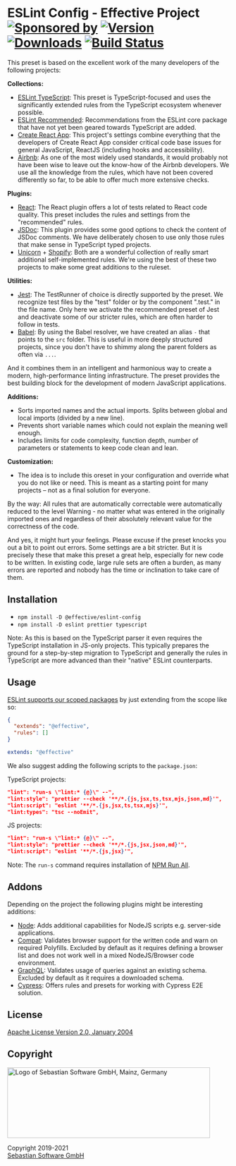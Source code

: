 # ESLint Config - Effective Project<br/>[![Sponsored by][sponsor-img]][sponsor] [![Version][npm-version-img]][npm] [![Downloads][npm-downloads-img]][npm] [![Build Status][github-img]][github]

[sponsor]: https://www.sebastian-software.de
[npm]: https://www.npmjs.com/package/@effective/eslint-config
[sponsor-img]: https://badgen.net/badge/Sponsored%20by/Sebastian%20Software/692446
[npm-downloads-img]: https://badgen.net/npm/dm/@effective/eslint-config
[npm-version-img]: https://badgen.net/npm/v/@effective/eslint-config
[github]: https://github.com/sebastian-software/effective-eslint-config/actions
[github-img]: https://badgen.net/github/status/sebastian-software/effective-eslint-config?label=tests&icon=github

This preset is based on the excellent work of the many developers of the following projects:

**Collections:**

- [ESLint TypeScript](https://github.com/typescript-eslint/typescript-eslint): This preset is TypeScript-focused and uses the significantly extended rules from the TypeScript ecosystem whenever possible.
- [ESLint Recommended](https://eslint.org/docs/rules/): Recommendations from the ESLint core package that have not yet been geared towards TypeScript are added.
- [Create React App](https://github.com/facebook/create-react-app/tree/master/packages/eslint-config-react-app): This project's settings combine everything that the developers of Create React App consider critical code base issues for general JavaScript, ReactJS (including hooks and accessibility).
- [Airbnb](https://github.com/airbnb/javascript): As one of the most widely used standards, it would probably not have been wise to leave out the know-how of the Airbnb developers. We use all the knowledge from the rules, which have not been covered differently so far, to be able to offer much more extensive checks.

**Plugins:**

- [React](https://github.com/yannickcr/eslint-plugin-react): The React plugin offers a lot of tests related to React code quality. This preset includes the rules and settings from the "recommended" rules.
- [JSDoc](https://github.com/gajus/eslint-plugin-jsdoc): This plugin provides some good options to check the content of JSDoc comments. We have deliberately chosen to use only those rules that make sense in TypeScript typed projects.
- [Unicorn](https://github.com/sindresorhus/eslint-plugin-unicorn) + [Shopify](https://github.com/sebastian-software/eslint-plugin-shopify-lean): Both are a wonderful collection of really smart additional self-implemented rules. We're using the best of these two projects to make some great additions to the ruleset.

**Utilities:**

- [Jest](https://github.com/jest-community/eslint-plugin-jest): The TestRunner of choice is directly supported by the preset. We recognize test files by the "test" folder or by the component ".test." in the file name. Only here we activate the recommended preset of Jest and deactivate some of our stricter rules, which are often harder to follow in tests.
- [Babel](https://github.com/tleunen/eslint-import-resolver-babel-module): By using the Babel resolver, we have created an alias `-` that points to the `src` folder. This is useful in more deeply structured projects, since you don't have to shimmy along the parent folders as often via `...`.

And it combines them in an intelligent and harmonious way to create a modern, high-performance linting infrastructure. The preset provides the best building block for the development of modern JavaScript applications.

**Additions:**

- Sorts imported names and the actual imports. Splits between global and local imports (divided by a new line).
- Prevents short variable names which could not explain the meaning well enough.
- Includes limits for code complexity, function depth, number of parameters or statements to keep code clean and lean.

**Customization:**

- The idea is to include this oreset in your configuration and override what you do not like or need. This is meant as a starting point for many projects – not as a final solution for everyone.

By the way: All rules that are automatically correctable were automatically reduced to the level Warning - no matter what was entered in the originally imported ones and regardless of their absolutely relevant value for the correctness of the code.

And yes, it might hurt your feelings. Please excuse if the preset knocks you out a bit to point out errors. Some settings are a bit stricter. But it is precisely these that make this preset a great help, especially for new code to be written. In existing code, large rule sets are often a burden, as many errors are reported and nobody has the time or inclination to take care of them.

## Installation

- `npm install -D @effective/eslint-config`
- `npm install -D eslint prettier typescript`

Note: As this is based on the TypeScript parser it even requires the TypeScript installation in JS-only projects. This typically prepares the ground for a step-by-step migration to TypeScript and generally the rules in TypeScript are more advanced than their "native" ESLint counterparts.

## Usage

[ESLint supports our scoped packages](https://eslint.org/docs/developer-guide/shareable-configs#npm-scoped-modules) by just extending from the scope like so:

```json
{
  "extends": "@effective",
  "rules": []
}
```

```yaml
extends: "@effective"
```

We also suggest adding the following scripts to the `package.json`:

TypeScript projects:

```json
"lint": "run-s \"lint:* {@}\" --",
"lint:style": "prettier --check '**/*.{js,jsx,ts,tsx,mjs,json,md}'",
"lint:script": "eslint '**/*.{js,jsx,ts,tsx,mjs}'",
"lint:types": "tsc --noEmit",
```

JS projects:

```json
"lint": "run-s \"lint:* {@}\" --",
"lint:style": "prettier --check '**/*.{js,jsx,json,md}'",
"lint:script": "eslint '**/*.{js,jsx}'",
```

Note: The `run-s` command requires installation of [NPM Run All](https://www.npmjs.com/package/npm-run-all).

## Addons

Depending on the project the following plugins might be interesting additions:

- [Node](https://github.com/mysticatea/eslint-plugin-node): Adds additional capabilities for NodeJS scripts e.g. server-side applications.
- [Compat](https://www.npmjs.com/package/eslint-plugin-compat): Validates browser support for the written code and warn on required Polyfills. Excluded by default as it requires defining a browser list and does not work well in a mixed NodeJS/Browser code environment.
- [GraphQL](https://www.npmjs.com/package/eslint-plugin-graphql): Validates usage of queries against an existing schema. Excluded by default as it requires a downloaded schema.
- [Cypress](https://github.com/cypress-io/eslint-plugin-cypress): Offers rules and presets for working with Cypress E2E solution.

## License

[Apache License Version 2.0, January 2004](license)

## Copyright

<img src="https://cdn.rawgit.com/sebastian-software/sebastian-software-brand/0d4ec9d6/sebastiansoftware-en.svg" alt="Logo of Sebastian Software GmbH, Mainz, Germany" width="460" height="160"/>

Copyright 2019-2021<br/>[Sebastian Software GmbH](http://www.sebastian-software.de)
